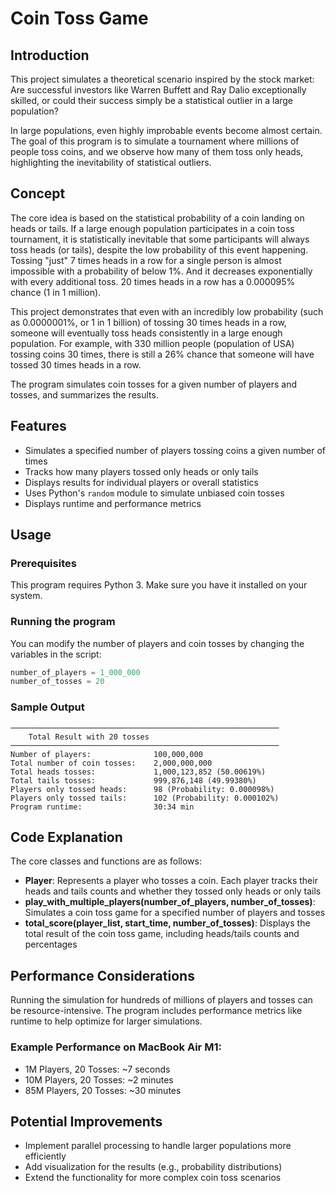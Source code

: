 # Coin Toss Game

## Introduction
This project simulates a theoretical scenario inspired by the stock market: Are successful investors like Warren Buffett and Ray Dalio exceptionally skilled, or could their success simply be a statistical outlier in a large population? 

In large populations, even highly improbable events become almost certain. The goal of this program is to simulate a tournament where millions of people toss coins, and we observe how many of them toss only heads, highlighting the inevitability of statistical outliers.

## Concept
The core idea is based on the statistical probability of a coin landing on heads or tails. If a large enough population participates in a coin toss tournament, it is statistically inevitable that some participants will always toss heads (or tails), despite the low probability of this event happening. Tossing "just" 7 times heads in a row for a single person is almost impossible with a probability of below 1%. And it decreases exponentially with every additional toss. 20 times heads in a row has a 0.000095% chance (1 in 1 million).

This project demonstrates that even with an incredibly low probability (such as 0.0000001%, or 1 in 1 billion) of tossing 30 times heads in a row, someone will eventually toss heads consistently in a large enough population. For example, with 330 million people (population of USA) tossing coins 30 times, there is still a 26% chance that someone will have tossed 30 times heads in a row.

The program simulates coin tosses for a given number of players and tosses, and summarizes the results.

## Features
- Simulates a specified number of players tossing coins a given number of times
- Tracks how many players tossed only heads or only tails
- Displays results for individual players or overall statistics
- Uses Python's `random` module to simulate unbiased coin tosses
- Displays runtime and performance metrics

## Usage

### Prerequisites
This program requires Python 3. Make sure you have it installed on your system.

### Running the program
You can modify the number of players and coin tosses by changing the variables in the script:

```python
number_of_players = 1_000_000
number_of_tosses = 20
```

### Sample Output
```
────────────────────────────────────────────────────────────
	Total Result with 20 tosses
────────────────────────────────────────────────────────────
Number of players:              100,000,000
Total number of coin tosses:    2,000,000,000
Total heads tosses:             1,000,123,852 (50.00619%)
Total tails tosses:             999,876,148 (49.99380%)
Players only tossed heads:      98 (Probability: 0.000098%)
Players only tossed tails:      102 (Probability: 0.000102%)
Program runtime:                30:34 min
```

## Code Explanation

The core classes and functions are as follows:

- **Player**: Represents a player who tosses a coin. Each player tracks their heads and tails counts and whether they tossed only heads or only tails
- **play_with_multiple_players(number_of_players, number_of_tosses)**: Simulates a coin toss game for a specified number of players and tosses
- **total_score(player_list, start_time, number_of_tosses)**: Displays the total result of the coin toss game, including heads/tails counts and percentages

## Performance Considerations

Running the simulation for hundreds of millions of players and tosses can be resource-intensive. The program includes performance metrics like runtime to help optimize for larger simulations.

### Example Performance on MacBook Air M1:
- 1M Players, 20 Tosses: ~7 seconds
- 10M Players, 20 Tosses: ~2 minutes
- 85M Players, 20 Tosses: ~30 minutes

## Potential Improvements
- Implement parallel processing to handle larger populations more efficiently
- Add visualization for the results (e.g., probability distributions)
- Extend the functionality for more complex coin toss scenarios
